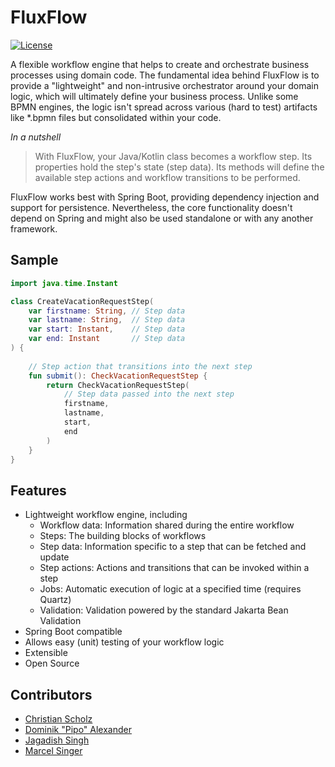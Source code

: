# FluxFlow
[![License](https://img.shields.io/badge/License-Apache_2.0-blue.svg)](https://opensource.org/licenses/Apache-2.0)

A flexible workflow engine that helps to create and orchestrate business processes using domain code.
The fundamental idea behind FluxFlow is to provide a "lightweight"
and non-intrusive orchestrator around your domain logic, 
which will ultimately define your business process.
Unlike some BPMN engines,
the logic isn't spread across various (hard to test) artifacts like *.bpmn files but consolidated within your code.

*In a nutshell*
> With FluxFlow, your Java/Kotlin class becomes a workflow step. Its properties hold the step's state (step data). Its methods will define the available step actions and workflow transitions to be performed.  

FluxFlow works best with Spring Boot, providing dependency injection and support for persistence.
Nevertheless,
the core functionality doesn't depend on Spring and might also be used standalone or with any another framework.    

## Sample

```kotlin
import java.time.Instant

class CreateVacationRequestStep(
    var firstname: String, // Step data
    var lastname: String,  // Step data  
    var start: Instant,    // Step data
    var end: Instant       // Step data
) {
    
    // Step action that transitions into the next step
    fun submit(): CheckVacationRequestStep {
        return CheckVacationRequestStep(
            // Step data passed into the next step
            firstname,
            lastname,
            start,
            end
        )
    }
}
```

## Features
- Lightweight workflow engine, including
  - Workflow data: Information shared during the entire workflow
  - Steps: The building blocks of workflows
  - Step data: Information specific to a step that can be fetched and update
  - Step actions: Actions and transitions that can be invoked within a step
  - Jobs: Automatic execution of logic at a specified time (requires Quartz)
  - Validation: Validation powered by the standard Jakarta Bean Validation
- Spring Boot compatible
- Allows easy (unit) testing of your workflow logic
- Extensible
- Open Source

## Contributors
- [Christian Scholz](https://github.com/bobmazy)
- [Dominik "Pipo" Alexander](https://github.com/DerPipo)
- [Jagadish Singh](https://github.com/jagadish-singh-lise)
- [Marcel Singer](https://github.com/masinger)